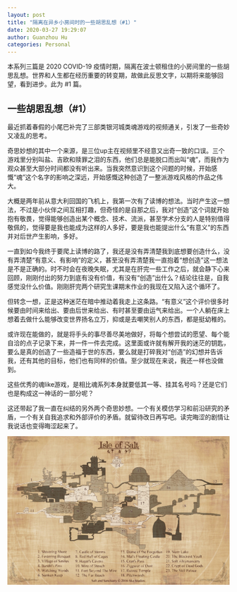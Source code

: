 ```yaml
---
layout: post
title: "隔离在异乡小房间时的一些胡思乱想（#1）"
date: 2020-03-27 19:29:07
author: Guanzhou Hu
categories: Personal
---
```


本系列三篇是 2020 COVID-19 疫情时期，隔离在波士顿租住的小房间里的一些胡思乱想。世界和人生都在经历重要的转变期，故做此反思文字，以期将来能够回望，看到进步。此为 #1 篇。

## 一些胡思乱想（#1）

最近抓着春假的小尾巴补完了三部类银河城类魂游戏的视频通关，引发了一些奇妙又凌乱的思考。

奇思妙想的其中一个来源，是三位up主在视频里不经意又出奇一致的口误。三个游戏里分别叫盐、吉欧和赎罪之泪的东西，他们总是能脱口而出叫“魂”，而我作为观众甚至大部分时间都没有听出来。当我突然意识到这个问题的时候，开始感慨“魂”这个名字的影响之深远，开始感慨这种创造了一整派游戏风格的作品之伟大。

大概是两年前从意大利回国的飞机上，我第一次有了读博的想法。当时产生这一想法，不过是小伙伴之间互相打趣，但奇怪的是自那之后，我对“创造”这个词就开始抱有敬畏，觉得能够创造出某个概念、技术、流派，甚至学术分支的人是特别值得敬佩的，觉得要是我也能成为这样的人多好，要是我也能提出什么“有意义”的东西并对后世产生影响，多好。

一直到如今我终于要爬上读博的路了，我还是没有弄清楚我到底想要创造什么，没有弄清楚“有意义、有影响”的定义，甚至没有弄清楚我一直抱着“想创造”这一想法是不是正确的。时不时会在夜晚失眠，尤其是在肝完一些工作之后，就会静下心来回顾，刚刚付出的努力到底有没有价值，有没有“创造”出什么？结论往往是，自我感觉没什么价值。刚刚肝完两个研究生课期末作业的我现在又陷入这个循环了。

但转念一想，正是这种迷茫在暗中推动着我走上这条路。“有意义”这个评价很多时候要由时间来给出、要由后世来给出、有时甚至要由运气来给出。一个人躺在床上想着去做什么能够改变世界扬名立万，抑或是去嘲笑别人的东西，都是挺幼稚的。

或许现在能做的，就是将手头的事尽善尽美地做好，将每个想尝试的愿望、每个能自洽的点子记录下来，并一件一件去完成。这里面或许就有解开我的迷茫的钥匙，要么是真的创造了一些造福于世的东西，要么就是打碎我对“创造”的幻想并告诉我，还有其他的目标，他们也有同样的价值。至少就现在来说，我还一样也没做到。

这些优秀的魂like游戏，是相比魂系列本身就要低其一等、挂其名号吗？还是它们也是构成这一神话的一部分呢？

这还带起了我一直在纠结的另外两个奇思妙想。一个有关模仿学习和前沿研究的矛盾，一个有关自我追求和外部评价的矛盾。就留待改日再写吧。读完晦涩的剧情让我说话也变得晦涩起来了。

![IsleOfSalt](/assets/img/Isle-of-Salt.jpeg)
